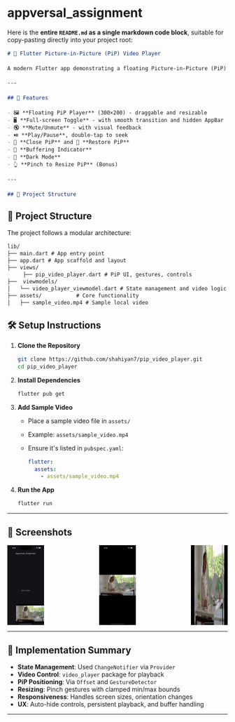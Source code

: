 # appversal_assignment

Here is the **entire `README.md` as a single markdown code block**, suitable for copy-pasting directly into your project root:

```markdown
# 📱 Flutter Picture-in-Picture (PiP) Video Player

A modern Flutter app demonstrating a floating Picture-in-Picture (PiP) video player with draggable positioning, full-screen toggle, mute/unmute, and auto-hide controls. Built with smooth UX, state management, and responsiveness in mind.

---

## 🚀 Features

- 🖼️ **Floating PiP Player** (300×200) - draggable and resizable
- 🖥️ **Full-screen Toggle** - with smooth transition and hidden AppBar
- 🔇 **Mute/Unmute** - with visual feedback
- ⏯️ **Play/Pause**, double-tap to seek
- 🛑 **Close PiP** and 🧩 **Restore PiP**
- 🔄 **Buffering Indicator**
- 🌙 **Dark Mode**
- 👆 **Pinch to Resize PiP** (Bonus)

---

## 📁 Project Structure

```

## 📁 Project Structure
The project follows a modular architecture:

```
lib/
├── main.dart # App entry point
├── app.dart # App scaffold and layout
├── views/         
     ├── pip_video_player.dart # PiP UI, gestures, controls
├──  viewmodels/
│   └── video_player_viewmodel.dart # State management and video logic
├── assets/           # Core functionality
│   ├── sample_video.mp4 # Sample local video

```  
## 🛠️ Setup Instructions

1. **Clone the Repository**
   ```bash
   git clone https://github.com/shahiyan7/pip_video_player.git
   cd pip_video_player
   ```

2. **Install Dependencies**

   ```bash
   flutter pub get
   ```

3. **Add Sample Video**

   * Place a sample video file in `assets/`
   * Example: `assets/sample_video.mp4`
   * Ensure it's listed in `pubspec.yaml`:

     ```yaml
     flutter:
       assets:
         - assets/sample_video.mp4
     ```

4. **Run the App**

   ```bash
   flutter run
   ```

---

## 📸 Screenshots

<div align="center" style="display: flex; justify-content: space-between; gap: 8px;">
   <img src="https://github.com/shahiyan7/appversal_assignment/blob/main/screenshots/Simulator%20Screenshot%20-%20iPhone%2015%20Pro%20-%202025-07-17%20at%2017.12.03.png" width="16.66%" alt=>
    <img src="https://github.com/shahiyan7/appversal_assignment/blob/main/screenshots/Simulator%20Screenshot%20-%20iPhone%2015%20Pro%20-%202025-07-17%20at%2017.12.56.png" width="16.66%" alt=>
     <img src="https://github.com/shahiyan7/appversal_assignment/blob/main/screenshots/Simulator%20Screenshot%20-%20iPhone%2015%20Pro%20-%202025-07-17%20at%2017.11.41.png" width="16.66%" alt=>
  
</div>

---

## 🧠 Implementation Summary

* **State Management**: Used `ChangeNotifier` via `Provider`
* **Video Control**: `video_player` package for playback
* **PiP Positioning**: Via `Offset` and `GestureDetector`
* **Resizing**: Pinch gestures with clamped min/max bounds
* **Responsiveness**: Handles screen sizes, orientation changes
* **UX**: Auto-hide controls, persistent playback, and buffer handling

---

